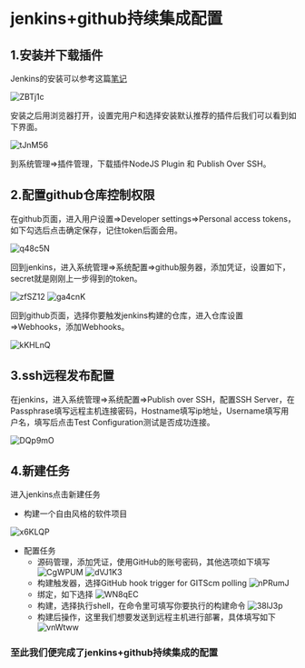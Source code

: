 # jenkins+github持续集成配置

## 1.安装并下载插件

Jenkins的安装可以参考这篇[笔记](/nav.08.others/docker/jenkins.md)

![ZBTj1c](https://zhuduanlei-1256381138.cos.ap-guangzhou.myqcloud.com/uPic/ZBTj1c.png)

安装之后用浏览器打开，设置完用户和选择安装默认推荐的插件后我们可以看到如下界面。

![tJnM56](https://zhuduanlei-1256381138.cos.ap-guangzhou.myqcloud.com/uPic/tJnM56.png)

到系统管理=>插件管理，下载插件NodeJS Plugin 和 Publish Over SSH。

## 2.配置github仓库控制权限

在github页面，进入用户设置=>Developer settings=>Personal access tokens，如下勾选后点击确定保存，记住token后面会用。

![q48c5N](https://zhuduanlei-1256381138.cos.ap-guangzhou.myqcloud.com/uPic/q48c5N.png)

回到jenkins，进入系统管理=>系统配置=>github服务器，添加凭证，设置如下，secret就是刚刚上一步得到的token。

![zfSZ12](https://zhuduanlei-1256381138.cos.ap-guangzhou.myqcloud.com/uPic/zfSZ12.png)
![ga4cnK](https://zhuduanlei-1256381138.cos.ap-guangzhou.myqcloud.com/uPic/ga4cnK.png)

回到github页面，选择你要触发jenkins构建的仓库，进入仓库设置=>Webhooks，添加Webhooks。

![kKHLnQ](https://zhuduanlei-1256381138.cos.ap-guangzhou.myqcloud.com/uPic/kKHLnQ.png)

## 3.ssh远程发布配置

在jenkins，进入系统管理=>系统配置=>Publish over SSH，配置SSH Server，在Passphrase填写远程主机连接密码，Hostname填写ip地址，Username填写用户名，填写后点击Test Configuration测试是否成功连接。

![DQp9mO](https://zhuduanlei-1256381138.cos.ap-guangzhou.myqcloud.com/uPic/DQp9mO.png)

## 4.新建任务

进入jenkins点击新建任务

- 构建一个自由风格的软件项目

![x6KLQP](https://zhuduanlei-1256381138.cos.ap-guangzhou.myqcloud.com/uPic/x6KLQP.png)

- 配置任务
  - 源码管理，添加凭证，使用GitHub的账号密码，其他选项如下填写
![CgWPUM](https://zhuduanlei-1256381138.cos.ap-guangzhou.myqcloud.com/uPic/CgWPUM.png)
![dVJ1K3](https://zhuduanlei-1256381138.cos.ap-guangzhou.myqcloud.com/uPic/dVJ1K3.png)
  - 构建触发器，选择GitHub hook trigger for GITScm polling
![nPRumJ](https://zhuduanlei-1256381138.cos.ap-guangzhou.myqcloud.com/uPic/nPRumJ.png)
  - 绑定，如下选择
![WN8qEC](https://zhuduanlei-1256381138.cos.ap-guangzhou.myqcloud.com/uPic/WN8qEC.png)
  - 构建，选择执行shell，在命令里可填写你要执行的构建命令
![38lJ3p](https://zhuduanlei-1256381138.cos.ap-guangzhou.myqcloud.com/uPic/38lJ3p.png)
  - 构建后操作，这里我们想要发送到远程主机进行部署，具体填写如下
![vnWtww](https://zhuduanlei-1256381138.cos.ap-guangzhou.myqcloud.com/uPic/vnWtww.png)

### 至此我们便完成了jenkins+github持续集成的配置
